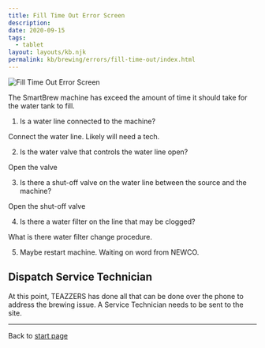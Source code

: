 ```yaml
---
title: Fill Time Out Error Screen
description: 
date: 2020-09-15
tags:
  - tablet
layout: layouts/kb.njk
permalink: kb/brewing/errors/fill-time-out/index.html
---
```



![Fill Time Out Error Screen](/images/error_fill_time.png)

The SmartBrew machine has exceed the amount of time it should take for the water tank to fill.  

1. Is a water line connected to the machine?

Connect the water line. Likely will need a tech.

2. Is the water valve that controls the water line open?

Open the valve

3. Is there a shut-off valve on the water line between the source and the machine?

Open the shut-off valve

4. Is there a water filter on the line that may be clogged?

What is there water filter change procedure.

5. Maybe restart machine. Waiting on word from NEWCO.

## Dispatch Service Technician

At this point, TEAZZERS has done all that can be done over the phone to address the brewing issue.  A Service Technician needs to be sent to the site.


***
Back to [start page](/index.md)



